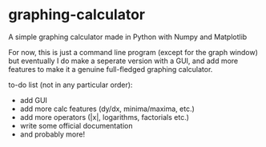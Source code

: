 # graphing-calculator
A simple graphing calculator made in Python with Numpy and Matplotlib

For now, this is just a command line program (except for the graph window) but eventually I do make a seperate version with a GUI, and add more features to make it a genuine full-fledged graphing calculator.

to-do list (not in any particular order):
- add GUI
- add more calc features (dy/dx, minima/maxima, etc.)
- add more operators (|x|, logarithms, factorials etc.)
- write some official documentation
- and probably more!
